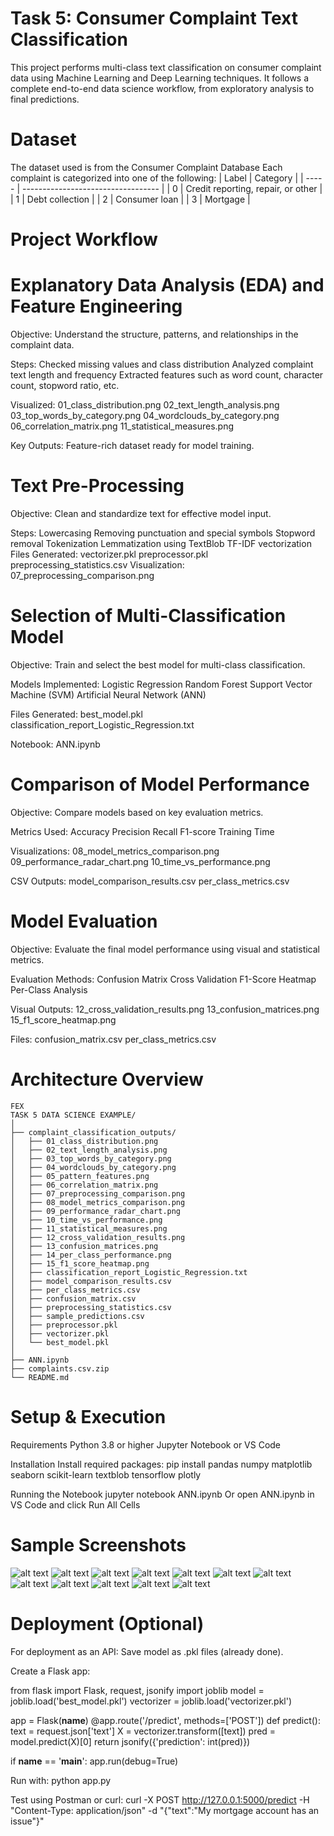 # Task 5: Consumer Complaint Text Classification

This project performs multi-class text classification on consumer complaint data using Machine Learning and Deep Learning techniques.
It follows a complete end-to-end data science workflow, from exploratory analysis to final predictions.

# Dataset

The dataset used is from the Consumer Complaint Database
Each complaint is categorized into one of the following:
| Label | Category                           |
| ----- | ---------------------------------- |
| 0     | Credit reporting, repair, or other |
| 1     | Debt collection                    |
| 2     | Consumer loan                      |
| 3     | Mortgage                           |

# Project Workflow
# Explanatory Data Analysis (EDA) and Feature Engineering

Objective: Understand the structure, patterns, and relationships in the complaint data.

Steps:
Checked missing values and class distribution
Analyzed complaint text length and frequency
Extracted features such as word count, character count, stopword ratio, etc.

Visualized:
01_class_distribution.png
02_text_length_analysis.png
03_top_words_by_category.png
04_wordclouds_by_category.png
06_correlation_matrix.png
11_statistical_measures.png

Key Outputs:
Feature-rich dataset ready for model training.

# Text Pre-Processing
Objective: Clean and standardize text for effective model input.

Steps:
Lowercasing
Removing punctuation and special symbols
Stopword removal
Tokenization
Lemmatization using TextBlob
TF-IDF vectorization
Files Generated:
vectorizer.pkl
preprocessor.pkl
preprocessing_statistics.csv
Visualization: 07_preprocessing_comparison.png

# Selection of Multi-Classification Model
Objective: Train and select the best model for multi-class classification.

Models Implemented:
Logistic Regression
Random Forest
Support Vector Machine (SVM)
Artificial Neural Network (ANN)

Files Generated:
best_model.pkl
classification_report_Logistic_Regression.txt

Notebook: ANN.ipynb

# Comparison of Model Performance
Objective: Compare models based on key evaluation metrics.

Metrics Used:
Accuracy
Precision
Recall
F1-score
Training Time

Visualizations:
08_model_metrics_comparison.png
09_performance_radar_chart.png
10_time_vs_performance.png

CSV Outputs:
model_comparison_results.csv
per_class_metrics.csv

# Model Evaluation
Objective: Evaluate the final model performance using visual and statistical metrics.

Evaluation Methods:
Confusion Matrix
Cross Validation
F1-Score Heatmap
Per-Class Analysis

Visual Outputs:
12_cross_validation_results.png
13_confusion_matrices.png
15_f1_score_heatmap.png

Files:
confusion_matrix.csv
per_class_metrics.csv

# Architecture Overview

```
FEX
TASK 5 DATA SCIENCE EXAMPLE/
│
├── complaint_classification_outputs/
│   ├── 01_class_distribution.png
│   ├── 02_text_length_analysis.png
│   ├── 03_top_words_by_category.png
│   ├── 04_wordclouds_by_category.png
│   ├── 05_pattern_features.png
│   ├── 06_correlation_matrix.png
│   ├── 07_preprocessing_comparison.png
│   ├── 08_model_metrics_comparison.png
│   ├── 09_performance_radar_chart.png
│   ├── 10_time_vs_performance.png
│   ├── 11_statistical_measures.png
│   ├── 12_cross_validation_results.png
│   ├── 13_confusion_matrices.png
│   ├── 14_per_class_performance.png
│   ├── 15_f1_score_heatmap.png
│   ├── classification_report_Logistic_Regression.txt
│   ├── model_comparison_results.csv
│   ├── per_class_metrics.csv
│   ├── confusion_matrix.csv
│   ├── preprocessing_statistics.csv
│   ├── sample_predictions.csv
│   ├── preprocessor.pkl
│   ├── vectorizer.pkl
│   └── best_model.pkl
│
├── ANN.ipynb
├── complaints.csv.zip
└── README.md

```

# Setup & Execution
Requirements
Python 3.8 or higher
Jupyter Notebook or VS Code

Installation
Install required packages:
pip install pandas numpy matplotlib seaborn scikit-learn textblob tensorflow plotly

Running the Notebook
jupyter notebook ANN.ipynb
Or open ANN.ipynb in VS Code and click Run All Cells

# Sample Screenshots
![alt text](image.png)
![alt text](image-1.png)
![alt text](image-3.png)
![alt text](image-2.png)
![alt text](image-4.png)
![alt text](image-5.png)
![alt text](image-6.png)
![alt text](image-7.png)
![alt text](image-8.png)
![alt text](image-9.png)
![alt text](image-10.png)
![alt text](image-11.png)




# Deployment (Optional)

For deployment as an API:
Save model as .pkl files (already done).

Create a Flask app:

from flask import Flask, request, jsonify
import joblib
model = joblib.load('best_model.pkl')
vectorizer = joblib.load('vectorizer.pkl')

app = Flask(__name__)
@app.route('/predict', methods=['POST'])
def predict():
    text = request.json['text']
    X = vectorizer.transform([text])
    pred = model.predict(X)[0]
    return jsonify({'prediction': int(pred)})

if __name__ == '__main__':
    app.run(debug=True)


Run with:
python app.py


Test using Postman or curl:
curl -X POST http://127.0.0.1:5000/predict -H "Content-Type: application/json" -d "{\"text\":\"My mortgage account has an issue\"}"


